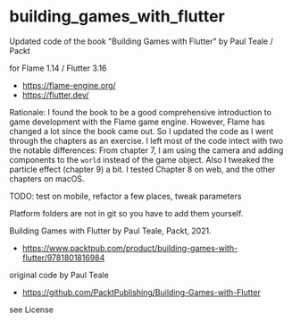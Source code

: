 # building_games_with_flutter

Updated code of the book "Building Games with Flutter" by Paul Teale / Packt

for Flame 1.14 / Flutter 3.16

- https://flame-engine.org/
- https://flutter.dev/

Rationale: I found the book to be a good comprehensive introduction to game development with the Flame game engine. However, Flame has changed a lot since the book came out. So I updated the code as I went through the chapters as an exercise. I left most of the code intect with two the notable differences: From chapter 7, I am using the camera and adding components to the `world` instead of the game object. Also I tweaked the particle effect (chapter 9) a bit. I tested Chapter 8 on web, and the other chapters on macOS.

TODO: test on mobile, refactor a few places, tweak parameters

Platform folders are not in git so you have to add them yourself.

Building Games with Flutter by Paul Teale, Packt, 2021.
- https://www.packtpub.com/product/building-games-with-flutter/9781801816984

original code by Paul Teale
- https://github.com/PacktPublishing/Building-Games-with-Flutter

see License




